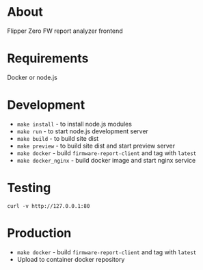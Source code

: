 # About

Flipper Zero FW report analyzer frontend

# Requirements

Docker or node.js

# Development

- `make install` - to install node.js modules
- `make run` - to start node.js development server
- `make build` - to build site dist
- `make preview` - to build site dist and start preview server
- `make docker` - build `firmware-report-client` and tag with `latest`
- `make docker_nginx` - build docker image and start nginx service

# Testing

`curl -v http://127.0.0.1:80`

# Production

- `make docker` - build `firmware-report-client` and tag with `latest`
- Upload to container docker repository